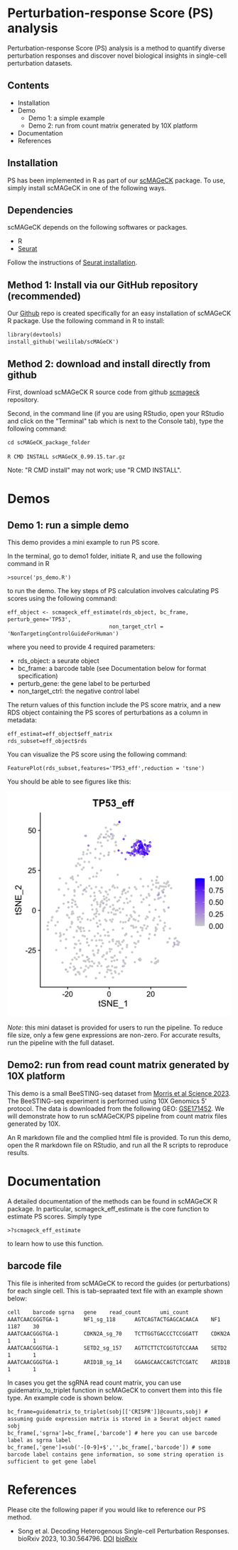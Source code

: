 # Perturbation-response Score (PS) analysis
Perturbation-response Score (PS) analysis is a method to quantify diverse perturbation responses and discover novel biological insights in single-cell perturbation datasets.

## Contents
* Installation
* Demo
  - Demo 1: a simple example
  - Demo 2: run from count matrix generated by 10X platform
* Documentation
* References

## Installation

PS has been implemented in R as part of our [scMAGeCK](https://bitbucket.org/weililab/scmageck/src/master/) package. To use, simply install scMAGeCK in one of the following ways.

## Dependencies 

scMAGeCK depends on the following softwares or packages.

* R 
* [Seurat](https://satijalab.org/seurat/)

Follow the instructions of [Seurat installation](https://satijalab.org/seurat/install.html).


## Method 1: Install via our GitHub repository (recommended)

Our [Github](https://github.com/weililab/scMAGeCK) repo is created specifically for an easy installation of scMAGeCK R package. Use the following command in R to install:

    library(devtools)
    install_github('weililab/scMAGeCK')
    
## Method 2: download and install directly from github

First, download scMAGeCK R source code from github [scmageck](https://github.com/weililab/scMAGeCK) repository.

Second, in the command line (if you are using RStudio, open your RStudio and click on the "Terminal" tab which is next to the Console tab), type the following command:

    cd scMAGeCK_package_folder
    
    R CMD INSTALL scMAGeCK_0.99.15.tar.gz

Note: "R CMD install" may not work; use "R CMD INSTALL".


# Demos

## Demo 1: run a simple demo

This demo provides a mini example to run PS score. 


In the terminal, go to demo1 folder, initiate R, and use the following command in R 

    >source('ps_demo.R') 

to run the demo. The key steps of PS calculation involves calculating PS scores using the following command:

    eff_object <- scmageck_eff_estimate(rds_object, bc_frame, perturb_gene='TP53', 
                                    non_target_ctrl = 'NonTargetingControlGuideForHuman')

where you need to provide 4 required parameters:

* rds_object: a seurate object
* bc_frame: a barcode table (see Documentation below for format specification)
* perturb_gene: the gene label to be perturbed
* non_target_ctrl: the negative control label

The return values of this function include the PS score matrix, and a new RDS object containing the PS scores of perturbations as a column in metadata:

    eff_estimat=eff_object$eff_matrix
    rds_subset=eff_object$rds

You can visualize the PS score using the following command:

    FeaturePlot(rds_subset,features='TP53_eff',reduction = 'tsne')


You should be able to see figures like this:

![PS score visualization](demo/demo1/TP53_eff.png)

*Note*: this mini dataset is provided for users to run the pipeline. 
To reduce file size, only a few gene expressions are non-zero. For accurate results, run the pipeline with the full dataset. 


## Demo2: run from read count matrix generated by 10X platform

This demo is a small BeeSTING-seq dataset from [Morris et al Science 2023](https://www.science.org/doi/10.1126/science.adh7699). 
The BeeSTING-seq experiment is performed using 10X Genomics 5' protocol.
The data is downloaded from the following GEO: [GSE171452](https://www.ncbi.nlm.nih.gov/geo/query/acc.cgi?acc=GSE171452).
We will demonstrate how to run scMAGeCK/PS pipeline from count matrix files generated by 10X.

An R markdown file and the complied html file is provided.
To run this demo, open the R markdown file on RStudio, and run all the R scripts to reproduce results.



# Documentation

A detailed documentation of the methods can be found in scMAGeCK R package. 
In particular, scmageck_eff_estimate is the core function to estimate PS scores. Simply type

    >?scmageck_eff_estimate 

to learn how to use this function.

## barcode file

This file is inherited from scMAGeCK to record the guides (or perturbations) for each single cell. This is tab-sepraated text file with an example shown below:

    cell    barcode sgrna   gene    read_count      umi_count
    AAATCAACGGGTGA-1        NF1_sg_118      AGTCAGTACTGAGCACAACA    NF1     1187    30
    AAATCAACGGGTGA-1        CDKN2A_sg_70    TCTTGGTGACCCTCCGGATT    CDKN2A  1       1
    AAATCAACGGGTGA-1        SETD2_sg_157    AGTTCTTCTCGGTGTCCAAA    SETD2   1       1
    AAATCAACGGGTGA-1        ARID1B_sg_14    GGAAGCAACCAGTCTCGATC    ARID1B  1       1

In cases you get the sgRNA read count matrix, you can use guidematrix_to_triplet function in scMAGeCK to convert them into this file type. An example code is shown below. 

    bc_frame=guidematrix_to_triplet(sobj[['CRISPR']]@counts,sobj) # assuming guide expression matrix is stored in a Seurat object named sobj
    bc_frame[,'sgrna']=bc_frame[,'barcode'] # here you can use barcode label as sgrna label
    bc_frame[,'gene']=sub('-[0-9]+$','',bc_frame[,'barcode']) # some barcode label contains gene information, so some string operation is sufficient to get gene label

# References

Please cite the following paper if you would like to reference our PS method.

* Song et al. Decoding Heterogenous Single-cell Perturbation Responses. bioRxiv 2023, 10.30.564796. [DOI](https://doi.org/10.1101/2023.10.30.564796) [bioRxiv](https://www.biorxiv.org/content/10.1101/2023.10.30.564796v1)

